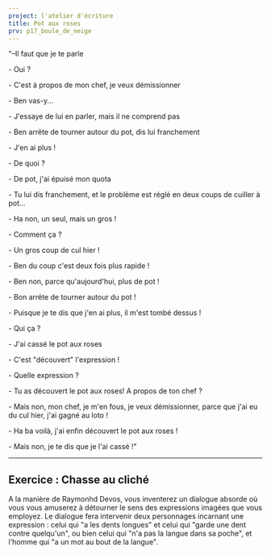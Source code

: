 ```yaml
---
project: l'atelier d'écriture
title: Pot aux roses
prv: p17_boule_de_neige
---
```


"–Il faut que je te parle

\- Oui ?

\- C'est à propos de mon chef, je veux démissionner

\- Ben vas-y...

\- J'essaye de lui en parler, mais il ne comprend pas

\- Ben arrête de tourner autour du pot, dis lui franchement

\- J'en ai plus !

\- De quoi ?

\- De pot, j'ai épuisé mon quota

\- Tu lui dis franchement, et le problème est réglé en deux coups de cuiller à pot...

\- Ha non, un seul, mais un gros !

\- Comment ça ?

\- Un gros coup de cul hier !

\- Ben du coup c'est deux fois plus rapide !

\- Ben non, parce qu'aujourd'hui, plus de pot !

\- Bon arrête de tourner autour du pot !

\- Puisque je te dis que j'en ai plus, il m'est tombé dessus !

\- Qui ça ?

\- J'ai cassé le pot aux roses

\- C'est "découvert" l'expression !

\- Quelle expression ?

\- Tu as découvert le pot aux roses! A propos de ton chef ?

\- Mais non, mon chef, je m'en fous, je veux démissionner, parce que j'ai eu du cul hier, j'ai gagné au loto !

\- Ha ba voilà, j'ai enfin découvert le pot aux roses !

\- Mais non, je te dis que je l'ai cassé !"

---
## Exercice : Chasse au cliché
A la manière de Raymonhd Devos, vous inventerez un dialogue absorde où vous vous amuserez à détourner le sens des expressions imagées que vous employez. Le dialogue fera intervenir deux personnages incarnant une expression : celui qui "a les dents longues" et celui qui "garde une dent contre quelqu'un", ou bien celui qui "n'a pas la langue dans sa poche", et l'homme qui "a un mot au bout de la langue".
